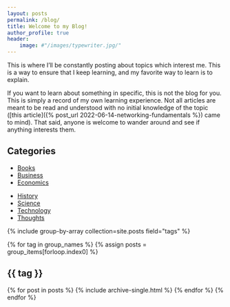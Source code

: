 ```yaml
---
layout: posts
permalink: /blog/
title: Welcome to my Blog!
author_profile: true
header:
    image: #"/images/typewriter.jpg/"
---
```

This is where I’ll be constantly posting about topics which interest me. This is a way to ensure that I keep learning, and my favorite way to learn is to explain.

If you want to learn about something in specific, this is not the blog for you. This is simply a record of my own learning experience. Not all articles are meant to be read and understood with no initial knowledge of the topic ([this article]({% post_url 2022-06-14-networking-fundamentals %}) came to mind). That said, anyone is welcome to wander around and see if anything interests them.


## Categories
- [Books](#books)
- [Business](#business)
- [Economics](#economics)
<!-- - Interesting People (COMING SOON) -->
- [History](#history)
- [Science](#science)
- [Technology](#technology)
- [Thoughts](#thoughts)



<!--- {% include category-list.html %} --->

{% include group-by-array collection=site.posts field="tags" %}

{% for tag in group_names %}
  {% assign posts = group_items[forloop.index0] %}
  <h2 id="{{ tag | slugify }}" class="archive__subtitle">{{ tag }}</h2>
  {% for post in posts %}
    {% include archive-single.html %}
  {% endfor %}
{% endfor %}

